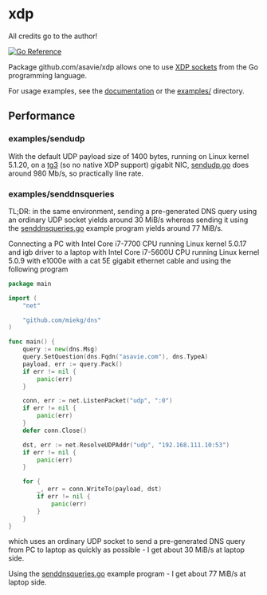 # xdp

All credits go to the author!

[![Go Reference](https://pkg.go.dev/badge/github.com/asavie/xdp.svg)](https://pkg.go.dev/github.com/asavie/xdp)

Package github.com/asavie/xdp allows one to use [XDP sockets](https://lwn.net/Articles/750845/) from the Go programming language.

For usage examples, see the [documentation](https://pkg.go.dev/github.com/asavie/xdp) or the [examples/](https://github.com/asavie/xdp/tree/master/examples) directory.

## Performance

### examples/sendudp

With the default UDP payload size of 1400 bytes, running on Linux kernel
5.1.20, on a
[tg3](https://github.com/torvalds/linux/blob/master/drivers/net/ethernet/broadcom/tg3.c)
(so no native XDP support) gigabit NIC,
[sendudp.go](https://github.com/asavie/xdp/blob/master/examples/sendudp/sendudp.go)
does around 980 Mb/s, so practically line rate.

### examples/senddnsqueries

TL;DR: in the same environment, sending a pre-generated DNS query using an
ordinary UDP socket yields around 30 MiB/s whereas sending it using the
[senddnsqueries.go](https://github.com/asavie/xdp/blob/master/examples/senddnsqueries/senddnsqueries.go)
example program yields around 77 MiB/s.

Connecting a PC with Intel Core i7-7700 CPU running Linux kernel 5.0.17 and igb
driver to a laptop with Intel Core i7-5600U CPU running Linux kernel 5.0.9 with
e1000e with a cat 5E gigabit ethernet cable and using the following program
```go
package main

import (
	"net"

	"github.com/miekg/dns"
)

func main() {
	query := new(dns.Msg)
	query.SetQuestion(dns.Fqdn("asavie.com"), dns.TypeA)
	payload, err := query.Pack()
	if err != nil {
		panic(err)
	}

	conn, err := net.ListenPacket("udp", ":0")
	if err != nil {
		panic(err)
	}
	defer conn.Close()

	dst, err := net.ResolveUDPAddr("udp", "192.168.111.10:53")
	if err != nil {
		panic(err)
	}

	for {
		_, err = conn.WriteTo(payload, dst)
		if err != nil {
			panic(err)
		}
	}
}
```
which uses an ordinary UDP socket to send a pre-generated DNS query from PC to
laptop as quickly as possible - I get about 30 MiB/s at laptop side.

Using the [senddnsqueries.go](https://github.com/asavie/xdp/blob/master/examples/senddnsqueries/senddnsqueries.go)
example program - I get about 77 MiB/s at laptop side.

